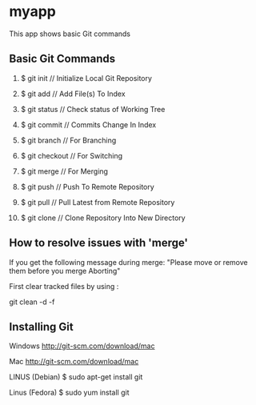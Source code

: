 # myapp
This app shows basic Git commands



Basic Git Commands
-------------------------------

1. $ git init             // Initialize Local Git Repository

2. $ git add<file>       // Add File(s) To Index

3. $ git status         // Check status of Working Tree

4. $ git commit        // Commits Change In Index

5. $ git branch       // For  Branching

6. $ git checkout    // For Switching

7. $ git merge      // For Merging

8. $ git push      // Push To Remote Repository

9. $ git pull     // Pull Latest from Remote Repository

10. $ git clone  // Clone Repository Into New Directory



How to resolve issues with 'merge'
----------------------------------------
If you get the following message during merge:
"Please move or remove them before you merge
Aborting"

First clear tracked files by using :

git clean -d -f





Installing Git
----------------
Windows
http://git-scm.com/download/mac

Mac
http://git-scm.com/download/mac

LINUS (Debian)
$ sudo apt-get install git

Linus (Fedora)
$ sudo yum install git
